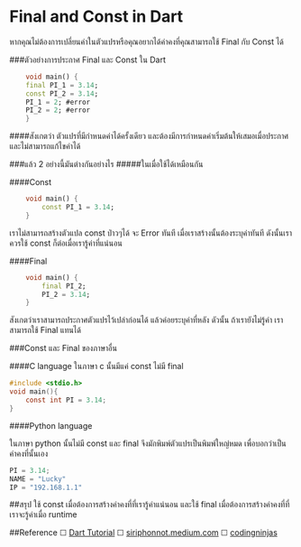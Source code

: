 # Final and Const in Dart

หากคุณไม่ต้องการเปลี่ยนค่าในตัวแปรหรือคุณอยากได้ค่าคงที่คุณสามารถใช้ Final กับ Const ได้

###ตัวอย่างการประกาศ Final และ Const ใน Dart
```dart
	void main() {
  	final PI_1 = 3.14;
  	const PI_2 = 3.14;
	PI_1 = 2; #error
	PI_2 = 2; #error
	}
```
####สังเกตว่า
ตัวแปรที่มีกำหนดค่าได้ครั้งเดียว และต้องมีการกำหนดค่าเริ่มต้นให้เสมอเมื่อประกาศ และไม่สามารถแก้ไขค่าได้

###แล้ว 2 อย่างนี้มันต่างกันอย่างไร
#####ในเมื่อใช้ได้เหมือนกัน

####Const
```dart
	void main() {
		const PI_1 = 3.14;
	}
```
เราไม่สามารถสร้างตัวแปล const ป่าวๆได้ จะ Error ทันที เมื่อเราสร้างนั้นต้องระบุค่าทันที
ดังนั้นเราควรใช้ const ก็ต่อเมื่อเรารู้ค่าที่แน่นอน


####Final
```dart
	void main() {
		final PI_2;
		PI_2 = 3.14;
	}
```

สังเกตว่าเราสามารถประกาศตัวแปรไว้เปล่าก่อนได้ แล้วค่อยระบุค่าที่หลัง
ดัวนั้น ถ้าเรายังไม่รู้ค่า เราสามารถใช้ Final แทนได้



###Const และ Final ของภาษาอื่น

####C language
ในภาษา c นั้นมีแค่ const ไม่มี final
```c
#include <stdio.h>
void main(){
	const int PI = 3.14;
}
```

####Python language

ในภาษา python นั้นไม่มี const และ final
จึงมักพิมพ์ตัวแปรเป็นพิมพ์ใหญ่หมด เพื่อบอกว่าเป็น ค่าคงที่นั้นเอง
```python
PI = 3.14;
NAME = "Lucky"
IP = "192.168.1.1"
```

##สรุป
ใช้ const เมื่อต้องการสร้างค่าคงที่ที่เรารู้ค่าแน่นอน และใช้ final เมื่อต้องการสร้างค่าคงที่ที่เราจะรู้ค่าเมื่อ runtime

##Reference
☐	[Dart Tutorial](https://dart-tutorial.com/useful-information/final-vs-const-in-dart/)
☐	[siriphonnot.medium.com](https://siriphonnot.medium.com/const-static-%E0%B9%81%E0%B8%A5%E0%B8%B0-final-%E0%B9%83%E0%B8%99-dart-%E0%B8%95%E0%B9%88%E0%B8%B2%E0%B8%87%E0%B8%81%E0%B8%B1%E0%B8%99%E0%B8%AD%E0%B8%A2%E0%B9%88%E0%B8%B2%E0%B8%87%E0%B9%84%E0%B8%A3-f5eceed6b982)
☐	[codingninjas](https://www.codingninjas.com/studio/library/dart-const-and-final-keyword)




